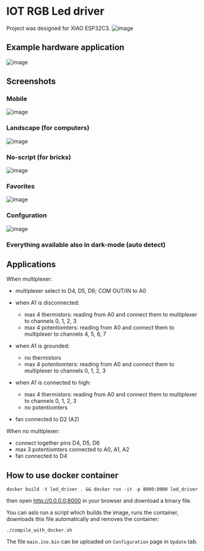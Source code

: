 # IOT RGB Led driver

Project was designed for XIAO ESP32C3.
![image](doc/board.png)

## Example hardware application

![image](doc/example_application.png)

## Screenshots

### Mobile

![image](doc/gui_mobile.png)

### Landscape (for computers)

![image](doc/gui_landscape.png)



### No-script (for bricks)

![image](doc/gui_bricks.png)


### Favorites

![image](doc/favorites.png)


### Confguration

![image](doc/gui_config.png)

### Everything available also in dark-mode (auto detect)


## Applications

When multiplexer:
 * multiplexer select to D4, D5, D6; COM OUT/IN to A0

 * when A1 is disconnected:
   - max 4 thermistors: reading from A0 and connect them to multiplexer to channels 0, 1, 2, 3
   - max 4 potentiomters: reading from A0 and connect them to multiplexer to channels 4, 5, 6, 7

 * when A1 is grounded:
   - no thermistors
   - max 4 potentiomters: reading from A0 and connect them to multiplexer to channels 0, 1, 2, 3

 * when A1 is connected to high:
   - max 4 thermistors: reading from A0 and connect them to multiplexer to channels 0, 1, 2, 3
   - no potentiomters

 * fan connected to D2 (A2)


When no multiplexer:
 * connect together pins D4, D5, D6
 * max 3 potentiomters connected to A0, A1, A2
 * fan connected to D4

## How to use docker container
```
docker build -t led_driver . && docker run -it -p 8000:8000 led_driver
```
then open http://0.0.0.0:8000 in your browser and download a binary file.

You can aslo run a script which builds the image, runs the container, downloads this file automatically and removes the container:
```
./compile_with_docker.sh
```

The file `main.ino.bin` can be uploaded on `Configuration` page in `Update` tab.
